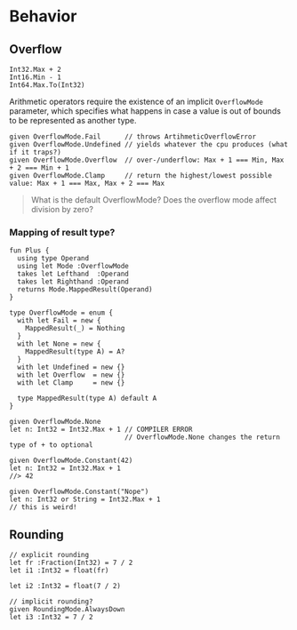 # Behavior



## Overflow

```
Int32.Max + 2
Int16.Min - 1
Int64.Max.To(Int32)
```

Arithmetic operators require the existence
of an implicit `OverflowMode` parameter,
which specifies what happens in case a value
is out of bounds to be represented as another
type.

```
given OverflowMode.Fail      // throws ArtihmeticOverflowError
given OverflowMode.Undefined // yields whatever the cpu produces (what if it traps?)
given OverflowMode.Overflow  // over-/underflow: Max + 1 === Min, Max + 2 === Min + 1
given OverflowMode.Clamp     // return the highest/lowest possible value: Max + 1 === Max, Max + 2 === Max
```

> What is the default OverflowMode?
> Does the overflow mode affect division by zero?

### Mapping of result type?

```
fun Plus {
  using type Operand
  using let Mode :OverflowMode
  takes let Lefthand  :Operand
  takes let Righthand :Operand
  returns Mode.MappedResult(Operand)
}

type OverflowMode = enum {
  with let Fail = new {
    MappedResult(_) = Nothing
  }
  with let None = new {
    MappedResult(type A) = A?
  }
  with let Undefined = new {}
  with let Overflow  = new {}
  with let Clamp     = new {}
  
  type MappedResult(type A) default A
}
```

```
given OverflowMode.None
let n: Int32 = Int32.Max + 1 // COMPILER ERROR
                             // OverflowMode.None changes the return type of + to optional
```
```
given OverflowMode.Constant(42)
let n: Int32 = Int32.Max + 1
//> 42
```
```
given OverflowMode.Constant("Nope")
let n: Int32 or String = Int32.Max + 1
// this is weird!
```


## Rounding

```
// explicit rounding
let fr :Fraction(Int32) = 7 / 2
let i1 :Int32 = float(fr)

let i2 :Int32 = float(7 / 2)

// implicit rounding?
given RoundingMode.AlwaysDown
let i3 :Int32 = 7 / 2
```
